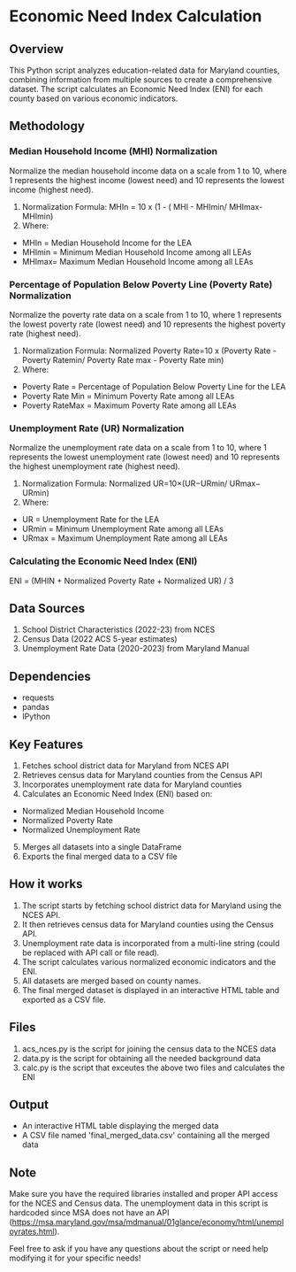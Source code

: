 # Economic Need Index Calculation


## Overview
This Python script analyzes education-related data for Maryland counties, combining information from multiple sources to create a comprehensive dataset. The script calculates an Economic Need Index (ENI) for each county based on various economic indicators.

## Methodology
### Median Household Income (MHI) Normalization
Normalize the median household income data on a scale from 1 to 10, where 1 represents the highest income (lowest need) and 10 represents the lowest income (highest need).
1. Normalization Formula: 
MHIn = 10 x (1 - ( MHI - MHImin/ MHImax-MHImin)
2. Where:
- MHIn = Median Household Income for the LEA
- MHImin = Minimum Median Household Income among all LEAs
- MHImax= Maximum Median Household Income among all LEAs
### Percentage of Population Below Poverty Line (Poverty Rate) Normalization
Normalize the poverty rate data on a scale from 1 to 10, where 1 represents the lowest poverty rate (lowest need) and 10 represents the highest poverty rate (highest need).
1. Normalization Formula: 
Normalized Poverty Rate=10 x (Poverty Rate - Poverty Ratemin/ Poverty Rate max - Poverty Rate min)
2. Where:
- Poverty Rate = Percentage of Population Below Poverty Line for the LEA
- Poverty Rate Min = Minimum Poverty Rate among all LEAs
- Poverty RateMax = Maximum Poverty Rate among all LEAs
### Unemployment Rate (UR) Normalization
Normalize the unemployment rate data on a scale from 1 to 10, where 1 represents the lowest unemployment rate (lowest need) and 10 represents the highest unemployment rate (highest need).
1. Normalization Formula: 
Normalized UR=10×(UR−URmin/ URmax− URmin)
2. Where: 
- UR = Unemployment Rate for the LEA
- URmin = Minimum Unemployment Rate among all LEAs
- URmax = Maximum Unemployment Rate among all LEAs
### Calculating the Economic Need Index (ENI)
ENI = (MHIN + Normalized Poverty Rate + Normalized UR) / 3 

## Data Sources
1. School District Characteristics (2022-23) from NCES
2. Census Data (2022 ACS 5-year estimates)
3. Unemployment Rate Data (2020-2023) from Maryland Manual

## Dependencies
- requests
- pandas
- IPython

## Key Features
1. Fetches school district data for Maryland from NCES API
2. Retrieves census data for Maryland counties from the Census API
3. Incorporates unemployment rate data for Maryland counties
4. Calculates an Economic Need Index (ENI) based on:
 - Normalized Median Household Income
 - Normalized Poverty Rate
 - Normalized Unemployment Rate
5. Merges all datasets into a single DataFrame
6. Exports the final merged data to a CSV file

## How it works
1. The script starts by fetching school district data for Maryland using the NCES API.
2. It then retrieves census data for Maryland counties using the Census API.
3. Unemployment rate data is incorporated from a multi-line string (could be replaced with API call or file read).
4. The script calculates various normalized economic indicators and the ENI.
5. All datasets are merged based on county names.
6. The final merged dataset is displayed in an interactive HTML table and exported as a CSV file.

## Files
1. acs_nces.py is the script for joining the census data to the NCES data
2. data.py is the script for obtaining all the needed background data
3. calc.py is the script that exceutes the above two files and calculates the ENI

## Output
- An interactive HTML table displaying the merged data
- A CSV file named 'final_merged_data.csv' containing all the merged data

## Note
Make sure you have the required libraries installed and proper API access for the NCES and Census data. The unemployment data in this script is hardcoded since MSA does not have an API (https://msa.maryland.gov/msa/mdmanual/01glance/economy/html/unemployrates.html). 

Feel free to ask if you have any questions about the script or need help modifying it for your specific needs!

